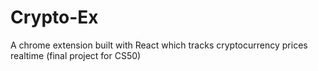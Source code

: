 # Crypto-Ex

A chrome extension built with React which tracks cryptocurrency prices realtime (final project for CS50)
